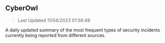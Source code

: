 ## CyberOwl 
> Last Updated 11/04/2023 01:56:49 


A daily updated summary of the most frequent types of security incidents currently being reported from different sources.

